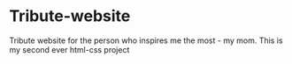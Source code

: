# Tribute-website
Tribute website for the person who inspires me the most - my mom.
This is my second ever html-css project
